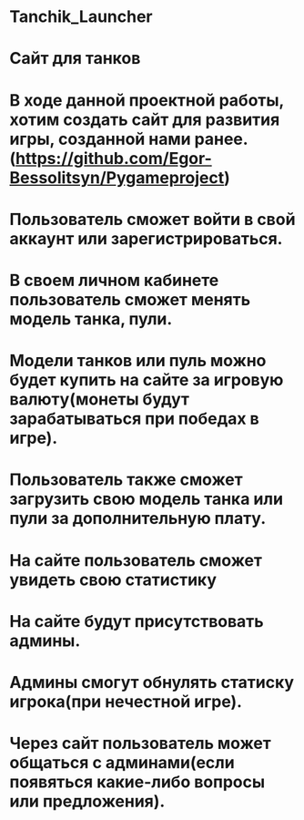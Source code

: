 # Tanchik_Launcher
# Сайт для танков
# В ходе данной проектной работы, хотим создать сайт для развития игры, созданной нами ранее.(https://github.com/Egor-Bessolitsyn/Pygameproject)
# Пользователь сможет войти в свой аккаунт или зарегистрироваться.
# В своем личном кабинете пользователь сможет менять модель танка, пули.
# Модели танков или пуль можно будет купить на сайте за игровую валюту(монеты будут зарабатываться при победах в игре).
# Пользователь также сможет загрузить свою модель танка или пули за дополнительную плату.
# На сайте пользователь сможет увидеть свою статистику
# На сайте будут присутствовать админы.
# Админы смогут обнулять статиску игрока(при нечестной игре).
# Через сайт пользователь может общаться с админами(если появяться какие-либо вопросы или предложения).
